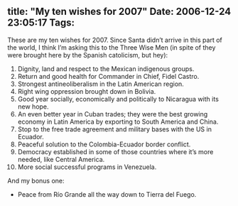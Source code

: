 title: "My ten wishes for 2007"
Date: 2006-12-24 23:05:17
Tags: 
---
<p>These are my ten wishes for 2007. Since Santa didn&#8217;t arrive in this part of the world, I think I&#8217;m asking this to the Three Wise Men (in spite of they were brought here by the Spanish catolicism, but hey):
</p>
<ol>
<li>Dignity, land and respect to the Mexican indigenous groups.</li>
<li>Return and good health for Commander in Chief, Fidel Castro.</li>
<li>Strongest antineoliberalism in the Latin American region.</li>
<li>Right wing oppression brought down in Bolivia.</li>
<li>Good year socially, economically and politically to Nicaragua with its new hope.</li>
<li>An even better year in Cuban trades; they were the best growing economy in Latin America by exporting to South America and China.</li>
<li>Stop to the free trade agreement and military bases with the US in Ecuador.</li>
<li>Peaceful solution to the Colombia-Ecuador border conflict.</li>
<li>Democracy established in some of those countries where it&#8217;s more needed, like Central America.</li>
<li>More social successful programs in Venezuela.</li>
</ol>
<p>
And my bonus one:
</p>
<ul>
<li>Peace from Río Grande all the way down to Tierra del Fuego.</li>
</ul>
